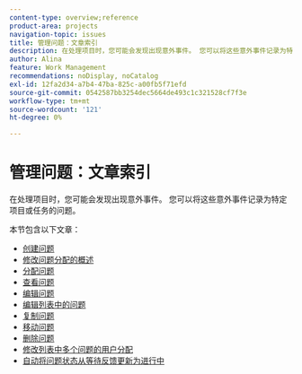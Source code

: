 ```yaml
---
content-type: overview;reference
product-area: projects
navigation-topic: issues
title: 管理问题：文章索引
description: 在处理项目时，您可能会发现出现意外事件。 您可以将这些意外事件记录为特定项目或任务的问题。 以下文章包含有关管理问题的信息。
author: Alina
feature: Work Management
recommendations: noDisplay, noCatalog
exl-id: 12fa2d34-a7b4-47ba-825c-a00fb5f71efd
source-git-commit: 0542587bb3254dec5664de493c1c321528cf7f3e
workflow-type: tm+mt
source-wordcount: '121'
ht-degree: 0%

---
```


# 管理问题：文章索引

<!--Audited: 08/2025-->

在处理项目时，您可能会发现出现意外事件。 您可以将这些意外事件记录为特定项目或任务的问题。

本节包含以下文章：

* [创建问题](../../../manage-work/issues/manage-issues/create-issues.md)
* [修改问题分配的概述](../../../manage-work/issues/manage-issues/modify-issue-assignments-overview.md)
* [分配问题](../../../manage-work/issues/manage-issues/assign-issues.md)
* [查看问题](../../../manage-work/issues/manage-issues/view-issues.md)
* [编辑问题](../../../manage-work/issues/manage-issues/edit-issues.md)
* [编辑列表中的问题](../../../manage-work/issues/manage-issues/edit-issues-in-a-list.md)
* [复制问题](../../../manage-work/issues/manage-issues/copy-issues.md)
* [移动问题](../../../manage-work/issues/manage-issues/move-issues.md)
* [删除问题](../../../manage-work/issues/manage-issues/delete-issues.md)
* [修改列表中多个问题的用户分配](../../../manage-work/issues/manage-issues/edit-assignments-for-multiple-issues.md)
* [自动将问题状态从等待反馈更新为进行中](../../../manage-work/issues/manage-issues/turn-issue-status-from-awf-to-inp-automatically.md)
